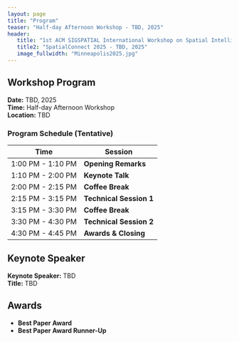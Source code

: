 ```yaml
---
layout: page
title: "Program"
teaser: "Half-day Afternoon Workshop - TBD, 2025"
header:
   title: "1st ACM SIGSPATIAL International Workshop on Spatial Intelligence for Smart and Connected Communities"
   title2: "SpatialConnect 2025 - TBD, 2025"
   image_fullwidth: "Minneapolis2025.jpg"
---
```


## Workshop Program

**Date:** TBD, 2025  
**Time:** Half-day Afternoon Workshop  
**Location:** TBD

### Program Schedule (Tentative)

| Time | Session |
|------|---------|
| 1:00 PM - 1:10 PM | **Opening Remarks** |
| 1:10 PM - 2:00 PM | **Keynote Talk** |
| 2:00 PM - 2:15 PM | **Coffee Break** |
| 2:15 PM - 3:15 PM | **Technical Session 1** |
| 3:15 PM - 3:30 PM | **Coffee Break** |
| 3:30 PM - 4:30 PM | **Technical Session 2** |
| 4:30 PM - 4:45 PM | **Awards & Closing** |

## Keynote Speaker

**Keynote Speaker:** TBD  
**Title:** TBD  

## Awards

- **Best Paper Award**
- **Best Paper Award Runner-Up**